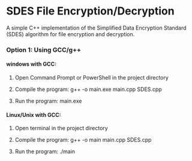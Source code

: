 # SDES File Encryption/Decryption

A simple C++ implementation of the Simplified Data Encryption Standard (SDES) algorithm for file encryption and decryption.

### Option 1: Using GCC/g++ 

#### windows with GCC:
1. Open Command Prompt or PowerShell in the project directory
2. Compile the program:
   g++ -o main.exe main.cpp SDES.cpp

3. Run the program:
   main.exe

#### Linux/Unix with GCC:
1. Open terminal in the project directory
2. Compile the program:
   g++ -o main main.cpp SDES.cpp
   
3. Run the program:
   ./main
   

